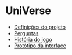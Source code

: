 # UniVerse

- [Definições do projeto][definicoes-projeto]
- [Perguntas][perguntas]
- [História do jogo][historia-jogo]
- [Protótipo da interface][prototipo-interface]

<!-- Links -->

[definicoes-projeto]:  <https://docs.google.com/document/d/1x-i_nKHt3oTjAZ_q3tyTrilaW-up5keqqLJo3oYn8OY/edit?usp=sharing> "Definições do projeto"
[historia-jogo]:       <https://docs.google.com/document/d/1zo8Q4FUxIjWY1-HeTeizSYBp0SZMMLLydMc6HblRR3A/edit?usp=sharing> "História do jogo"
[perguntas]:           <https://docs.google.com/document/d/1ULBZeNc-G_qce7erqtzUOmSQJf8Gq8f9fkgH6kdjfiU>                  "Perguntas"
[prototipo-interface]: <https://www.figma.com/file/sH2VJCjtspIuPYz9H8khxw>                                                "Protótipo da interface"
